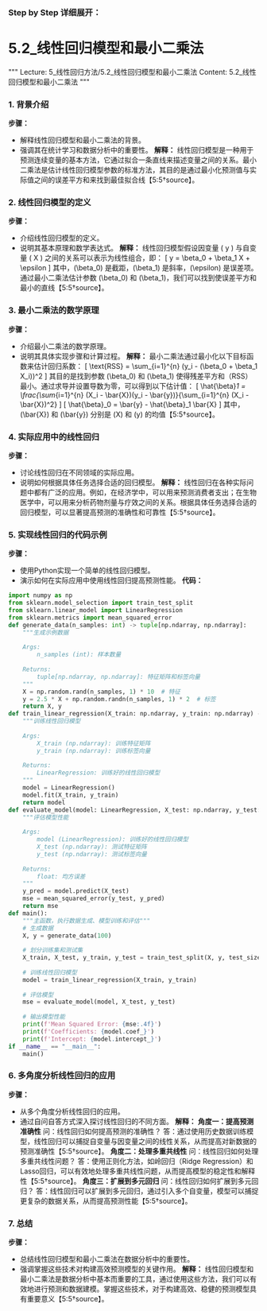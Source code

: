 ### Step by Step 详细展开：
# 5.2_线性回归模型和最小二乘法
"""
Lecture: 5_线性回归方法/5.2_线性回归模型和最小二乘法
Content: 5.2_线性回归模型和最小二乘法
"""
### 1. 背景介绍
**步骤：**
- 解释线性回归模型和最小二乘法的背景。
- 强调其在统计学习和数据分析中的重要性。
**解释：**
线性回归模型是一种用于预测连续变量的基本方法，它通过拟合一条直线来描述变量之间的关系。最小二乘法是估计线性回归模型参数的标准方法，其目的是通过最小化预测值与实际值之间的误差平方和来找到最佳拟合线【5:5†source】。
### 2. 线性回归模型的定义
**步骤：**
- 介绍线性回归模型的定义。
- 说明其基本原理和数学表达式。
**解释：**
线性回归模型假设因变量 \( y \) 与自变量 \( X \) 之间的关系可以表示为线性组合，即：
\[ y = \beta_0 + \beta_1 X + \epsilon \]
其中，\(\beta_0\) 是截距，\(\beta_1\) 是斜率，\(\epsilon\) 是误差项。通过最小二乘法估计参数 \(\beta_0\) 和 \(\beta_1\)，我们可以找到使误差平方和最小的直线【5:5†source】。
### 3. 最小二乘法的数学原理
**步骤：**
- 介绍最小二乘法的数学原理。
- 说明其具体实现步骤和计算过程。
**解释：**
最小二乘法通过最小化以下目标函数来估计回归系数：
\[ \text{RSS} = \sum_{i=1}^{n} (y_i - (\beta_0 + \beta_1 X_i))^2 \]
其目的是找到参数 \(\beta_0\) 和 \(\beta_1\) 使得残差平方和（RSS）最小。通过求导并设置导数为零，可以得到以下估计值：
\[ \hat{\beta}_1 = \frac{\sum_{i=1}^{n} (X_i - \bar{X})(y_i - \bar{y})}{\sum_{i=1}^{n} (X_i - \bar{X})^2} \]
\[ \hat{\beta}_0 = \bar{y} - \hat{\beta}_1 \bar{X} \]
其中，\(\bar{X}\) 和 \(\bar{y}\) 分别是 \(X\) 和 \(y\) 的均值【5:5†source】。
### 4. 实际应用中的线性回归
**步骤：**
- 讨论线性回归在不同领域的实际应用。
- 说明如何根据具体任务选择合适的回归模型。
**解释：**
线性回归在各种实际问题中都有广泛的应用。例如，在经济学中，可以用来预测消费者支出；在生物医学中，可以用来分析药物剂量与疗效之间的关系。根据具体任务选择合适的回归模型，可以显著提高预测的准确性和可靠性【5:5†source】。
### 5. 实现线性回归的代码示例
**步骤：**
- 使用Python实现一个简单的线性回归模型。
- 演示如何在实际应用中使用线性回归提高预测性能。
**代码：**
```python
import numpy as np
from sklearn.model_selection import train_test_split
from sklearn.linear_model import LinearRegression
from sklearn.metrics import mean_squared_error
def generate_data(n_samples: int) -> tuple[np.ndarray, np.ndarray]:
    """生成示例数据
    
    Args:
        n_samples (int): 样本数量
        
    Returns:
        tuple[np.ndarray, np.ndarray]: 特征矩阵和标签向量
    """
    X = np.random.rand(n_samples, 1) * 10  # 特征
    y = 2.5 * X + np.random.randn(n_samples, 1) * 2  # 标签
    return X, y
def train_linear_regression(X_train: np.ndarray, y_train: np.ndarray) -> LinearRegression:
    """训练线性回归模型
    
    Args:
        X_train (np.ndarray): 训练特征矩阵
        y_train (np.ndarray): 训练标签向量
        
    Returns:
        LinearRegression: 训练好的线性回归模型
    """
    model = LinearRegression()
    model.fit(X_train, y_train)
    return model
def evaluate_model(model: LinearRegression, X_test: np.ndarray, y_test: np.ndarray) -> float:
    """评估模型性能
    
    Args:
        model (LinearRegression): 训练好的线性回归模型
        X_test (np.ndarray): 测试特征矩阵
        y_test (np.ndarray): 测试标签向量
        
    Returns:
        float: 均方误差
    """
    y_pred = model.predict(X_test)
    mse = mean_squared_error(y_test, y_pred)
    return mse
def main():
    """主函数，执行数据生成、模型训练和评估"""
    # 生成数据
    X, y = generate_data(100)
    
    # 划分训练集和测试集
    X_train, X_test, y_train, y_test = train_test_split(X, y, test_size=0.2, random_state=42)
    
    # 训练线性回归模型
    model = train_linear_regression(X_train, y_train)
    
    # 评估模型
    mse = evaluate_model(model, X_test, y_test)
    
    # 输出模型性能
    print(f'Mean Squared Error: {mse:.4f}')
    print(f'Coefficients: {model.coef_}')
    print(f'Intercept: {model.intercept_}')
if __name__ == "__main__":
    main()
```
### 6. 多角度分析线性回归的应用
**步骤：**
- 从多个角度分析线性回归的应用。
- 通过自问自答方式深入探讨线性回归的不同方面。
**解释：**
**角度一：提高预测准确性**
问：线性回归如何提高预测的准确性？
答：通过使用历史数据训练模型，线性回归可以捕捉自变量与因变量之间的线性关系，从而提高对新数据的预测准确性【5:5†source】。
**角度二：处理多重共线性**
问：线性回归如何处理多重共线性问题？
答：使用正则化方法，如岭回归（Ridge Regression）和Lasso回归，可以有效地处理多重共线性问题，从而提高模型的稳定性和解释性【5:5†source】。
**角度三：扩展到多元回归**
问：线性回归如何扩展到多元回归？
答：线性回归可以扩展到多元回归，通过引入多个自变量，模型可以捕捉更复杂的数据关系，从而提高预测性能【5:5†source】。
### 7. 总结
**步骤：**
- 总结线性回归模型和最小二乘法在数据分析中的重要性。
- 强调掌握这些技术对构建高效预测模型的关键作用。
**解释：**
线性回归模型和最小二乘法是数据分析中基本而重要的工具，通过使用这些方法，我们可以有效地进行预测和数据建模。掌握这些技术，对于构建高效、稳健的预测模型具有重要意义【5:5†source】。